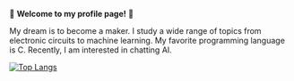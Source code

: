 :balloon: **Welcome to my profile page!** :balloon:  

My dream is to become a maker.
I study a wide range of topics from electronic circuits to machine learning.
My favorite programming language is C.
Recently, I am interested in chatting AI. 

[![Top Langs](https://github-readme-stats.vercel.app/api/top-langs/?username=ryoono&layout=compact)](https://github.com/ryoono)

<!--
**ryoono/ryoono** is a ✨ _special_ ✨ repository because its `README.md` (this file) appears on your GitHub profile.

Here are some ideas to get you started:

- 🔭 I’m currently working on ...
- 🌱 I’m currently learning ...
- 👯 I’m looking to collaborate on ...
- 🤔 I’m looking for help with ...
- 💬 Ask me about ...
- 📫 How to reach me: ...
- 😄 Pronouns: ...
- ⚡ Fun fact: ...
-->
